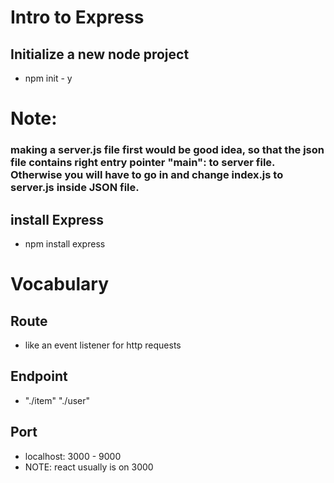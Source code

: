 # Intro to Express

## Initialize a new node project
* npm init - y

# Note: 
### making a server.js file first would be good idea, so that the json file contains right entry pointer "main": to server file. Otherwise you will have to go in and change index.js to server.js inside JSON file. 

## install Express
* npm install express

# Vocabulary

## Route
* like an event listener for http requests

## Endpoint
* "./item"  "./user" 

## Port
* localhost: 3000 - 9000
* NOTE: react usually is on 3000